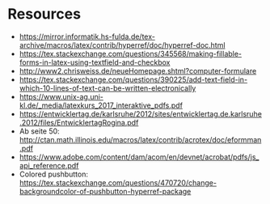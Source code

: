 # Resources

- https://mirror.informatik.hs-fulda.de/tex-archive/macros/latex/contrib/hyperref/doc/hyperref-doc.html
- https://tex.stackexchange.com/questions/345568/making-fillable-forms-in-latex-using-textfield-and-checkbox
- http://www2.chrisweiss.de/neueHomepage.shtml?computer-formulare
- https://tex.stackexchange.com/questions/390225/add-text-field-in-which-10-lines-of-text-can-be-written-electronically
- https://www.unix-ag.uni-kl.de/_media/latexkurs_2017_interaktive_pdfs.pdf
- https://entwicklertag.de/karlsruhe/2012/sites/entwicklertag.de.karlsruhe.2012/files/EntwicklertagRogina.pdf
- Ab seite 50: http://ctan.math.illinois.edu/macros/latex/contrib/acrotex/doc/eformman.pdf
- https://www.adobe.com/content/dam/acom/en/devnet/acrobat/pdfs/js_api_reference.pdf
- Colored pushbutton: https://tex.stackexchange.com/questions/470720/change-backgroundcolor-of-pushbutton-hyperref-package
